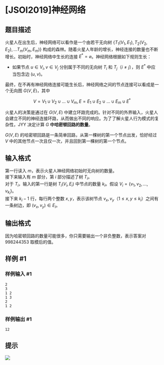 # [JSOI2019]神经网络

## 题目描述

火星人在出生后，神经网络可以看作是一个由若干无向树 $\{T_1(V_1, E_1), T_2(V_2, E_2),\ldots T_m(V_m, E_m)\}$ 构成的森林。随着火星人年龄的增长，神经连接的数量也不断增长。初始时，神经网络中生长的连接 $E^\ast = \varnothing$。神经网络根据如下规则生长：
- 如果节点 $u \in V_i, v \in V_j$ 分别属于不同的无向树 $T_i$ 和 $T_j$（$i \neq j$），则 $E^\ast$ 中应当包含边 $(u, v)$。

最终，在不再有神经网络连接可能生长后，神经网络之间的节点连接可以看成是一个无向图 $G(V,E)$，其中

$$V=V_1\cup V_2\cup \ldots \cup V_m,E=E_1\cup E_2\cup \ldots \cup E_m\cup E^\ast$$

火星人的决策是通过在 $G(V, E)$ 中建立环路完成的。针对不同的外界输入，火星人会建立不同的神经连接环路，从而做出不同的响应。为了了解火星人行为模式的复杂性，JYY 决定计算 $G$ **中哈密顿回路的数量**。

$G(V, E)$ 的哈密顿回路是一条简单回路，从第一棵树的第一个节点出发，恰好经过 $V$ 中的其他节点一次且仅一次，并且回到第一棵树的第一个节点。

## 输入格式

第一行读入 $m$，表示火星人神经网络初始时无向树的数量。  
接下来输入有 $m$ 部分，第 $i$ 部分描述了树 $T_i$。  
对于 $T_i$，输入的第一行是树 $T_i(V_i, E_i)$ 中节点的数量 $k_i$。假设 $V_i = \{v_1, v_2,\ldots ,v_{k_i}\}$。  
接下来 $k_{i} - 1$ 行，每行两个整数 $x, y$，表示该树节点 $v_x, v_y$（$1 \le x, y \le k_i$）之间有一条树边，即 $(v_x, v_y) \in E_i$。

## 输出格式

因为哈密顿回路的数量可能很多，你只需要输出一个非负整数，表示答案对 $998244353$ 取模后的值。

## 样例 #1

### 样例输入 #1
```
2
3
1 2
1 3
2
1 2
```

### 样例输出 #1

```
12
```

## 提示

![](https://cdn.luogu.com.cn/upload/pic/57736.png)
